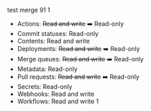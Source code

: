 test merge 91
1



- Actions: ~~Read and write~~ ➡️ Read-only
- Commit statuses: Read-only
- Contents: Read and write
- Deployments: ~~Read and write~~ ➡️ Read-only
- Merge queues: ~~Read and write~~ ➡️ Read-only
- Metadata: Read-only
- Pull requests: ~~Read and write~~ ➡️ Read-only
- Secrets: Read-only
- Webhooks: Read and write
- Workflows: Read and write
1
